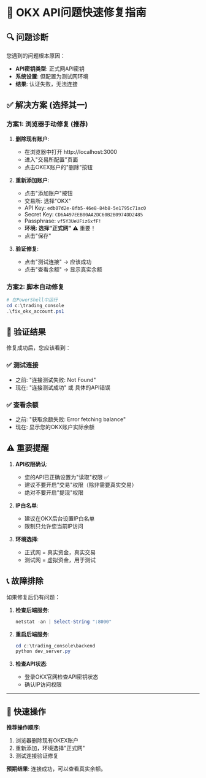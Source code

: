 # 🎯 OKX API问题快速修复指南

## 🔍 问题诊断

您遇到的问题根本原因：
- **API密钥类型**: 正式网API密钥
- **系统设置**: 但配置为测试网环境
- **结果**: 认证失败，无法连接

## ✅ 解决方案 (选择其一)

### 方案1: 浏览器手动修复 (推荐)

1. **删除现有账户**:
   - 在浏览器中打开 http://localhost:3000
   - 进入"交易所配置"页面
   - 点击OKEX账户的"删除"按钮

2. **重新添加账户**:
   - 点击"添加账户"按钮
   - 交易所: 选择"OKX"
   - API Key: `edb07d2e-8fb5-46e8-84b8-5e1795c71ac0`
   - Secret Key: `CD6A497EEB00AA2DC60B2B0974DD2485`
   - Passphrase: `vf5Y3UeUFiz6xfF!`
   - **环境: 选择"正式网"** ⚠️ 重要！
   - 点击"保存"

3. **验证修复**:
   - 点击"测试连接" → 应该成功
   - 点击"查看余额" → 显示真实余额

### 方案2: 脚本自动修复

```powershell
# 在PowerShell中运行
cd c:\trading_console
.\fix_okx_account.ps1
```

## 🧪 验证结果

修复成功后，您应该看到：

### ✅ 测试连接
- 之前: "连接测试失败: Not Found"
- 现在: "连接测试成功" 或 具体的API错误

### ✅ 查看余额  
- 之前: "获取余额失败: Error fetching balance"
- 现在: 显示您的OKX账户实际余额

## ⚠️ 重要提醒

1. **API权限确认**:
   - 您的API已正确设置为"读取"权限 ✅
   - 建议不要开启"交易"权限（除非需要真实交易）
   - 绝对不要开启"提现"权限

2. **IP白名单**:
   - 建议在OKX后台设置IP白名单
   - 限制只允许您当前IP访问

3. **环境选择**:
   - 正式网 = 真实资金，真实交易
   - 测试网 = 虚拟资金，用于测试

## 📞 故障排除

如果修复后仍有问题：

1. **检查后端服务**:
   ```powershell
   netstat -an | Select-String ":8000"
   ```

2. **重启后端服务**:
   ```powershell
   cd c:\trading_console\backend
   python dev_server.py
   ```

3. **检查API状态**:
   - 登录OKX官网检查API密钥状态
   - 确认IP访问权限

---

## 🎯 快速操作

**推荐操作顺序**:
1. 浏览器删除现有OKEX账户
2. 重新添加，环境选择"正式网"
3. 测试连接验证修复

**预期结果**: 连接成功，可以查看真实余额。

